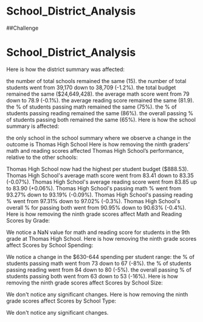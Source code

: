 # School_District_Analysis
##Challenge
# School_District_Analysis


Here is how the district summary was affected:

the number of total schools remained the same (15).
the number of total students went from 39,170 down to 38,709 (-1.2%).
the total budget remained the same ($24,649,428).
the average math score went from 79 down to 78.9 (-0.1%).
the average reading score remained the same (81.9).
the % of students passing math remained the same (75%).
the % of students passing reading remained the same (86%).
the overall passing % of students passing both remained the same (65%).
Here is how the school summary is affected:

the only school in the school summary where we observe a change in the outcome is Thomas High School
Here is how removing the ninth graders’ math and reading scores affected Thomas High School’s performance, relative to the other schools:

Thomas High School now had the highest per student budget ($888.53).
Thomas High School's average math score went from 83.41 down to 83.35 (-0.07%).
Thomas High School's average reading score went from 83.85 up to 83.90 (+0.06%).
Thomas High School's passing math % went from 93.27% down to 93.19% (-0.09%).
Thomas High School's passing reading % went from 97.31% down to 97.02% (-0.3%).
Thomas High School's overall % for passing both went from 90.95% down to 90.63% (-0.4%).
Here is how removing the ninth grade scores affect Math and Reading Scores by Grade:

We notice a NaN value for math and reading score for students in the 9th grade at Thomas High School.
Here is how removing the ninth grade scores affect Scores by School Spending:

We notice a change in the $630-644 spending per student range:
the % of students passing math went from 73 down to 67 (-8%).
the % of students passing reading went from 84 down to 80 (-5%).
the overall passing % of students passing both went from 63 down to 53 (-16%).
Here is how removing the ninth grade scores affect Scores by School Size:

We don't notice any significant changes.
Here is how removing the ninth grade scores affect Scores by School Type:

We don't notice any significant changes.
